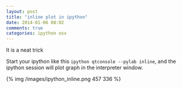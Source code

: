 ```yaml
---
layout: post
title: "inline plot in ipython"
date: 2014-01-06 08:02
comments: true
categories: ipython osx 
---
```


It is a neat trick

Start your ipython like this ``ipython qtconsole --pylab inline``, and the ipython session will plot graph in the interpreter window.

{% img /images/ipython_inline.png 457 336 %}
